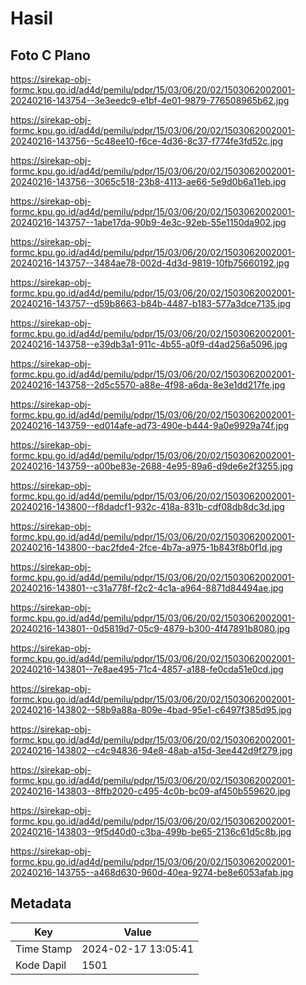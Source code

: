# Hasil

## Foto C Plano

https://sirekap-obj-formc.kpu.go.id/ad4d/pemilu/pdpr/15/03/06/20/02/1503062002001-20240216-143754--3e3eedc9-e1bf-4e01-9879-776508965b62.jpg

https://sirekap-obj-formc.kpu.go.id/ad4d/pemilu/pdpr/15/03/06/20/02/1503062002001-20240216-143756--5c48ee10-f6ce-4d36-8c37-f774fe3fd52c.jpg

https://sirekap-obj-formc.kpu.go.id/ad4d/pemilu/pdpr/15/03/06/20/02/1503062002001-20240216-143756--3065c518-23b8-4113-ae66-5e9d0b6a11eb.jpg

https://sirekap-obj-formc.kpu.go.id/ad4d/pemilu/pdpr/15/03/06/20/02/1503062002001-20240216-143757--1abe17da-90b9-4e3c-92eb-55e1150da902.jpg

https://sirekap-obj-formc.kpu.go.id/ad4d/pemilu/pdpr/15/03/06/20/02/1503062002001-20240216-143757--3484ae78-002d-4d3d-9819-10fb75660192.jpg

https://sirekap-obj-formc.kpu.go.id/ad4d/pemilu/pdpr/15/03/06/20/02/1503062002001-20240216-143757--d59b8663-b84b-4487-b183-577a3dce7135.jpg

https://sirekap-obj-formc.kpu.go.id/ad4d/pemilu/pdpr/15/03/06/20/02/1503062002001-20240216-143758--e39db3a1-911c-4b55-a0f9-d4ad256a5096.jpg

https://sirekap-obj-formc.kpu.go.id/ad4d/pemilu/pdpr/15/03/06/20/02/1503062002001-20240216-143758--2d5c5570-a88e-4f98-a6da-8e3e1dd217fe.jpg

https://sirekap-obj-formc.kpu.go.id/ad4d/pemilu/pdpr/15/03/06/20/02/1503062002001-20240216-143759--ed014afe-ad73-490e-b444-9a0e9929a74f.jpg

https://sirekap-obj-formc.kpu.go.id/ad4d/pemilu/pdpr/15/03/06/20/02/1503062002001-20240216-143759--a00be83e-2688-4e95-89a6-d9de6e2f3255.jpg

https://sirekap-obj-formc.kpu.go.id/ad4d/pemilu/pdpr/15/03/06/20/02/1503062002001-20240216-143800--f8dadcf1-932c-418a-831b-cdf08db8dc3d.jpg

https://sirekap-obj-formc.kpu.go.id/ad4d/pemilu/pdpr/15/03/06/20/02/1503062002001-20240216-143800--bac2fde4-2fce-4b7a-a975-1b843f8b0f1d.jpg

https://sirekap-obj-formc.kpu.go.id/ad4d/pemilu/pdpr/15/03/06/20/02/1503062002001-20240216-143801--c31a778f-f2c2-4c1a-a964-8871d84494ae.jpg

https://sirekap-obj-formc.kpu.go.id/ad4d/pemilu/pdpr/15/03/06/20/02/1503062002001-20240216-143801--0d5819d7-05c9-4879-b300-4f47891b8080.jpg

https://sirekap-obj-formc.kpu.go.id/ad4d/pemilu/pdpr/15/03/06/20/02/1503062002001-20240216-143801--7e8ae495-71c4-4857-a188-fe0cda51e0cd.jpg

https://sirekap-obj-formc.kpu.go.id/ad4d/pemilu/pdpr/15/03/06/20/02/1503062002001-20240216-143802--58b9a88a-809e-4bad-95e1-c6497f385d95.jpg

https://sirekap-obj-formc.kpu.go.id/ad4d/pemilu/pdpr/15/03/06/20/02/1503062002001-20240216-143802--c4c94836-94e8-48ab-a15d-3ee442d9f279.jpg

https://sirekap-obj-formc.kpu.go.id/ad4d/pemilu/pdpr/15/03/06/20/02/1503062002001-20240216-143803--8ffb2020-c495-4c0b-bc09-af450b559620.jpg

https://sirekap-obj-formc.kpu.go.id/ad4d/pemilu/pdpr/15/03/06/20/02/1503062002001-20240216-143803--9f5d40d0-c3ba-499b-be65-2136c61d5c8b.jpg

https://sirekap-obj-formc.kpu.go.id/ad4d/pemilu/pdpr/15/03/06/20/02/1503062002001-20240216-143755--a468d630-960d-40ea-9274-be8e6053afab.jpg


## Metadata

| Key        | Value               |
| ---------- | ------------------- |
| Time Stamp | 2024-02-17 13:05:41 |
| Kode Dapil | 1501                |



